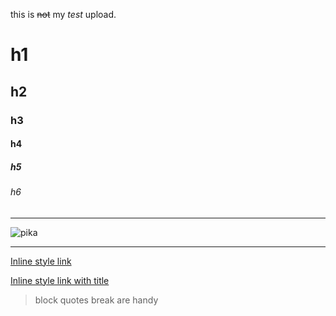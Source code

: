 this is ~~not~~ my *test* upload.
# h1
## h2
### h3
#### h4 
##### h5 
###### h6 

--- 

![pika](https://en.meming.world/images/en/6/6e/Surprised_Pikachu.jpg) 

---
[Inline style link](https://guides.github.com/pdfs/markdown-cheatsheet-online.pdf) 

[Inline style link with title](https://guides.github.com/pdfs/markdown-cheatsheet-online.pdf "cheatsheet") 

>block quotes 
break 
>are handy 

